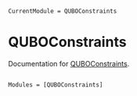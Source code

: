 ```@meta
CurrentModule = QUBOConstraints
```

# QUBOConstraints

Documentation for [QUBOConstraints](https://github.com/JuliaConstraints/QUBOConstraints.jl).

```@index
```

```@autodocs
Modules = [QUBOConstraints]
```

